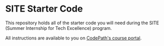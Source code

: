 # SITE Starter Code

This repository holds all of the starter code you will need during the SITE (Summer Internship for Tech Excellence) program.

All instructions are available to you on [CodePath's course portal](https://courses.codepath.org/courses/summer_internship_for_tech_excellence/).

